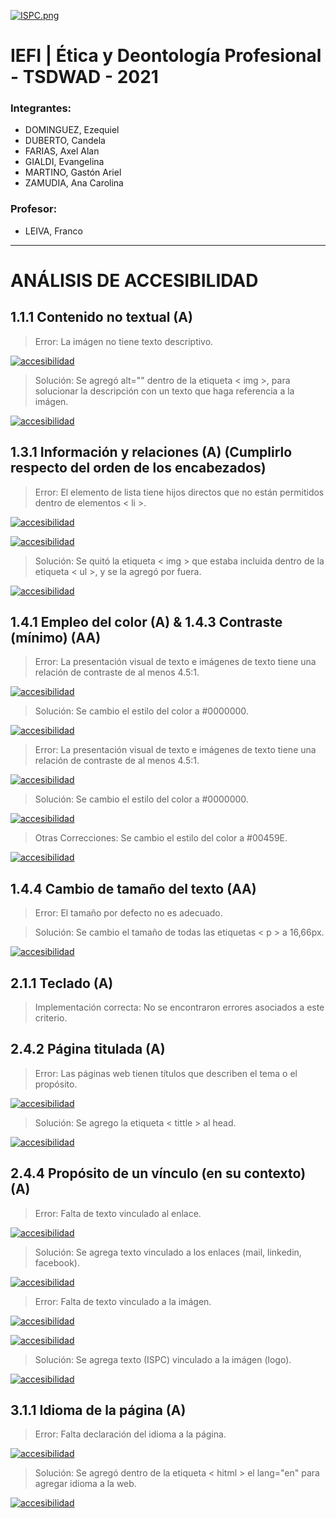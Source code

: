 [![ISPC.png](https://i.postimg.cc/PqppcGcZ/ISPC.png)](https://postimg.cc/67Kp2PB5)

# IEFI | Ética y Deontología Profesional - TSDWAD - 2021

### Integrantes:
- DOMINGUEZ, Ezequiel
- DUBERTO, Candela
- FARIAS, Axel Alan
- GIALDI, Evangelina
- MARTINO, Gastón Ariel
- ZAMUDIA, Ana Carolina

### Profesor:
- LEIVA, Franco


________________________________________________________________________________________________________________________


# ANÁLISIS DE ACCESIBILIDAD

## 1.1.1 Contenido no textual (A)

> Error: La imágen no tiene texto descriptivo.

[![accesibilidad](https://i.postimg.cc/DyxnY2gn/1-1-1-Non-text-Content-ERROR.jpg)](https://postimg.cc/LngcJFwb)

> Solución: Se agregó alt="" dentro de la etiqueta < img >, para solucionar la descripción con un texto que haga referencia a la imágen.

[![accesibilidad](https://i.postimg.cc/rwzcBvnW/1-1-1-Non-text-Content-SOLUCION.jpg)](https://postimg.cc/xXrWHFST)

## 1.3.1 Información y relaciones (A) (Cumplirlo respecto del orden de los encabezados)

> Error: El elemento de lista tiene hijos directos que no están permitidos dentro de elementos < li >.

[![accesibilidad](https://i.postimg.cc/SshBx5rg/WCAG-1-3-1-ERROR.jpg)](https://postimg.cc/B8mYhmRF)

[![accesibilidad](https://i.postimg.cc/bvkX88QG/WCAG-1-3-1-ERROR-P2.jpg)](https://postimg.cc/JyrYcfYm)

> Solución: Se quitó la etiqueta < img > que estaba incluida dentro de la etiqueta < ul >, y se la agregó por fuera.

[![accesibilidad](https://i.postimg.cc/43yMPSb3/WCAG-1-3-1-SOLUCION.jpg)](https://postimg.cc/3yMnJ9qM)

## 1.4.1 Empleo del color (A) & 1.4.3 Contraste (mínimo) (AA)

> Error: La presentación visual de texto e imágenes de texto tiene una relación de contraste de al menos 4.5:1.

[![accesibilidad](https://i.postimg.cc/VkT1mDph/1-4-3-Contrast-Minimum-ERROR-FOOTER.jpg)](https://postimg.cc/pmD3BY2Q)

> Solución: Se cambio el estilo del color a #0000000.

[![accesibilidad](https://i.postimg.cc/1t0Z0PXx/1-4-3-Contrast-Minimum-SOLUCION-FOOTER.jpg)](https://postimg.cc/KkYVF6tQ)

> Error: La presentación visual de texto e imágenes de texto tiene una relación de contraste de al menos 4.5:1.

[![accesibilidad](https://i.postimg.cc/DzXhZ1Kw/1-4-3-Contrast-Minimum-ERROR-PARRAFO.jpg)](https://postimg.cc/Z942sBRG)

> Solución: Se cambio el estilo del color a #0000000.

[![accesibilidad](https://i.postimg.cc/Y9BHmjpf/1-4-3-Contrast-Minimum-SOLUCION-PARRAFO.jpg)](https://postimg.cc/CZ7t3hnz)

> Otras Correcciones: Se cambio el estilo del color a #00459E.

[![accesibilidad](https://i.postimg.cc/Fz9XDqkY/1-4-3-Contrast-Minimum-SOLUCION-SPAN.jpg)](https://postimg.cc/ph1SdsZv)

## 1.4.4 Cambio de tamaño del texto (AA)

> Error: El tamaño por defecto no es adecuado.

> Solución: Se cambio el tamaño de todas las etiquetas < p > a 16,66px.

[![accesibilidad](https://i.postimg.cc/Cxh88HhJ/1-4-4-Cambio-de-tama-o-del-texto-SOLUCION.jpg)](https://postimg.cc/LnWhKPZZ)

## 2.1.1 Teclado (A)

> Implementación correcta: No se encontraron errores asociados a este criterio.

## 2.4.2 Página titulada (A)

> Error: Las páginas web tienen títulos que describen el tema o el propósito.

[![accesibilidad](https://i.postimg.cc/FzD5qZ0D/2-4-2-Page-Titled-ERROR.jpg)](https://postimg.cc/dZkxZGHy)

> Solución: Se agrego la etiqueta < tittle > al head.

[![accesibilidad](https://i.postimg.cc/Wpnvh2xg/2-4-2-Page-Titled-SOLUCION.jpg)](https://postimg.cc/V5dThcfk)

## 2.4.4 Propósito de un vínculo (en su contexto) (A)

> Error: Falta de texto vinculado al enlace.

[![accesibilidad](https://i.postimg.cc/c4LN3pNj/2-4-4-Link-Purpose-In-Context-ERROR.jpg)](https://postimg.cc/4nqMkFyb)

> Solución: Se agrega texto vinculado a los enlaces (mail, linkedin, facebook).

[![accesibilidad](https://i.postimg.cc/8PXgmZpC/2-4-4-Link-Purpose-In-Context-SOLUCION.jpg)](https://postimg.cc/hfmYSb7F)

> Error: Falta de texto vinculado a la imágen.

[![accesibilidad](https://i.postimg.cc/Y02T1WTg/WCAG-2-4-4-WCAG-4-1-2-ERROR.jpg)](https://postimg.cc/TLSkxpdY)

[![accesibilidad](https://i.postimg.cc/NMkW94CB/WCAG-2-4-4-WCAG-4-1-2-ERROR-P2.jpg)](https://postimg.cc/62THFdNm)

> Solución: Se agrega texto (ISPC) vinculado a la imágen (logo).

[![accesibilidad](https://i.postimg.cc/Bvq05ptY/WCAG-2-4-4-WCAG-4-1-2-SOLUCION.jpg)](https://postimg.cc/ZWD24r8p)

## 3.1.1 Idioma de la página  (A)

> Error: Falta declaración del idioma a la página.

[![accesibilidad](https://i.postimg.cc/13ghCDXr/3-1-1-Language-of-Page-ERROR.jpg)](https://postimg.cc/JsW2tDbs)

> Solución: Se agregó dentro de la etiqueta < hitml > el lang="en" para agregar idioma a la web.

[![accesibilidad](https://i.postimg.cc/zG9m93RZ/3-1-1-Language-of-Page-SOLUCION.jpg)](https://postimg.cc/VJBHtfRD)
